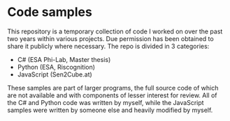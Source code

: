 # Code samples

This repository is a temporary collection of code I worked on over the past two years within various projects. Due permission has been obtained to share it publicly where necessary. The repo is divided in 3 categories:
- C# (ESA Phi-Lab, Master thesis)
- Python (ESA, Riscognition)
- JavaScript (Sen2Cube.at)

These samples are part of larger programs, the full source code of which are not available and with components of lesser interest for review. All of the C# and Python code was written by myself, while the JavaScript samples were written by someone else and heavily modified by myself.
